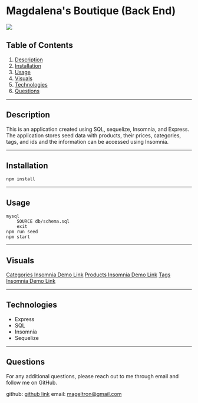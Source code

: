 # Magdalena's Boutique (Back End)

![](https://img.shields.io/badge/License-MIT-white.svg)

## Table of Contents
1. [Description](#description)
2. [Installation](#installation)
3. [Usage](#usage)
4. [Visuals](#visuals)
5. [Technologies](#contributions)
6. [Questions](#questions)

---
## Description
This is an application created using SQL, sequelize, Insomnia, and Express. The application stores seed data with products, their prices, categories, tags, and ids and the information can be accessed using Insomnia. 

---
## Installation
    npm install
    

---
## Usage
    mysql
        SOURCE db/schema.sql
        exit
    npm run seed
    npm start

---
## Visuals
[Categories Insomnia Demo Link](https://youtu.be/J5TiRAVo2QE)
[Products Insomnia Demo Link](https://youtu.be/SProRou64YA)
[Tags Insomnia Demo Link](https://youtu.be/_1KJan45WrQ)


---
## Technologies
* Express
* SQL
* Insomnia
* Sequelize

---
## Questions
For any additional questions, please reach out to me through email and follow me on GitHub.

github: 
[github link](https://www.github.com/magdalenaperry)
email: 
mageltron@gmail.com